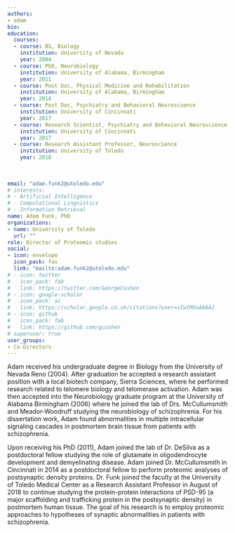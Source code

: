```yaml
---
authors:
- adam
bio: 
education:
  courses:
  - course: BS, Biology
    institution: University of Nevada
    year: 2004
  - course: PhD, Neurobiology
    institution: University of Alabama, Birmingham
    year: 2011
  - course: Post Doc, Physical Medicine and Rehabilitation
    institution: University of Alabama, Birmingham
    year: 2014
  - course: Post Doc, Psychiatry and Behavioral Neuroscience
    institution: University of Cincinnati
    year: 2017
  - course: Research Scientist, Psychiatry and Behavioral Neuroscience
    institution: University of Cincinnati
    year: 2017
  - course: Research Assistant Professor, Neuroscience
    institution: University of Toledo
    year: 2018
    
    
    
email: "adam.funk2@utoledo.edu"
# interests:
# - Artificial Intelligence
# - Computational Linguistics
# - Information Retrieval
name: Adam Funk, PhD
organizations:
- name: University of Toledo
  url: ""
role: Director of Proteomic studies
social:
- icon: envelope
  icon_pack: fas
  link: "mailto:adam.funk2@utoledo.edu"
# - icon: twitter
#   icon_pack: fab
#   link: https://twitter.com/GeorgeCushen
# - icon: google-scholar
#   icon_pack: ai
#   link: https://scholar.google.co.uk/citations?user=sIwtMXoAAAAJ
# - icon: github
#   icon_pack: fab
#   link: https://github.com/gcushen
# superuser: true
user_groups:
- Co-Directors
---
```


Adam received his undergraduate degree in Biology from the University of Nevada Reno (2004). After graduation he accepted a research assistant position with a local biotech company, Sierra Sciences, where he performed research related to telomere biology and telomerase activation. Adam was then accepted into the Neurobiology graduate program at the University of Alabama Birmingham (2006) where he joined the lab of Drs. McCullumsmith and Meador-Woodruff studying the neurobiology of schizophrenia. For his dissertation work, Adam found abnormalities in multiple intracellular signaling cascades in postmortem brain tissue from patients with schizophrenia. 

Upon receiving his PhD (2011), Adam joined the lab of Dr. DeSilva as a postdoctoral fellow studying the role of glutamate in oligodendrocyte development and demyelinating disease. Adam joined Dr. McCullumsmith in Cincinnati in 2014 as a postdoctoral fellow to perform proteomic analyses of postsynaptic density proteins. Dr. Funk joined the faculty at the University of Toledo Medical Center as a Research Assistant Professor in August of 2018 to continue studying the protein-protein interactions of PSD-95 (a major scaffolding and trafficking protein in the postsynaptic density) in postmortem human tissue. The goal of his research is to employ proteomic approaches to hypotheses of synaptic abnormalities in patients with schizophrenia. 
